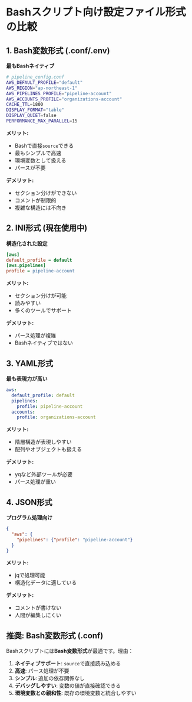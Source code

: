 # Bashスクリプト向け設定ファイル形式の比較

## 1. Bash変数形式 (.conf/.env)
**最もBashネイティブ**

```bash
# pipeline_config.conf
AWS_DEFAULT_PROFILE="default"
AWS_REGION="ap-northeast-1"
AWS_PIPELINES_PROFILE="pipeline-account"
AWS_ACCOUNTS_PROFILE="organizations-account"
CACHE_TTL=1800
DISPLAY_FORMAT="table"
DISPLAY_QUIET=false
PERFORMANCE_MAX_PARALLEL=15
```

**メリット:**
- Bashで直接`source`できる
- 最もシンプルで高速
- 環境変数として扱える
- パースが不要

**デメリット:**
- セクション分けができない
- コメントが制限的
- 複雑な構造には不向き

## 2. INI形式 (現在使用中)
**構造化された設定**

```ini
[aws]
default_profile = default
[aws.pipelines]
profile = pipeline-account
```

**メリット:**
- セクション分けが可能
- 読みやすい
- 多くのツールでサポート

**デメリット:**
- パース処理が複雑
- Bashネイティブではない

## 3. YAML形式
**最も表現力が高い**

```yaml
aws:
  default_profile: default
  pipelines:
    profile: pipeline-account
  accounts:
    profile: organizations-account
```

**メリット:**
- 階層構造が表現しやすい
- 配列やオブジェクトも扱える

**デメリット:**
- yqなど外部ツールが必要
- パース処理が重い

## 4. JSON形式
**プログラム処理向け**

```json
{
  "aws": {
    "pipelines": {"profile": "pipeline-account"}
  }
}
```

**メリット:**
- jqで処理可能
- 構造化データに適している

**デメリット:**
- コメントが書けない
- 人間が編集しにくい

## 推奨: Bash変数形式 (.conf)

Bashスクリプトには**Bash変数形式**が最適です。理由：

1. **ネイティブサポート**: `source`で直接読み込める
2. **高速**: パース処理が不要
3. **シンプル**: 追加の依存関係なし
4. **デバッグしやすい**: 変数の値が直接確認できる
5. **環境変数との親和性**: 既存の環境変数と統合しやすい